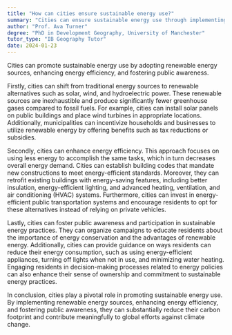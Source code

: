 ```yaml
---
title: "How can cities ensure sustainable energy use?"
summary: "Cities can ensure sustainable energy use through implementing renewable energy sources, promoting energy efficiency, and encouraging public awareness."
author: "Prof. Ava Turner"
degree: "PhD in Development Geography, University of Manchester"
tutor_type: "IB Geography Tutor"
date: 2024-01-23
---
```


Cities can promote sustainable energy use by adopting renewable energy sources, enhancing energy efficiency, and fostering public awareness.

Firstly, cities can shift from traditional energy sources to renewable alternatives such as solar, wind, and hydroelectric power. These renewable sources are inexhaustible and produce significantly fewer greenhouse gases compared to fossil fuels. For example, cities can install solar panels on public buildings and place wind turbines in appropriate locations. Additionally, municipalities can incentivize households and businesses to utilize renewable energy by offering benefits such as tax reductions or subsidies.

Secondly, cities can enhance energy efficiency. This approach focuses on using less energy to accomplish the same tasks, which in turn decreases overall energy demand. Cities can establish building codes that mandate new constructions to meet energy-efficient standards. Moreover, they can retrofit existing buildings with energy-saving features, including better insulation, energy-efficient lighting, and advanced heating, ventilation, and air conditioning (HVAC) systems. Furthermore, cities can invest in energy-efficient public transportation systems and encourage residents to opt for these alternatives instead of relying on private vehicles.

Lastly, cities can foster public awareness and participation in sustainable energy practices. They can organize campaigns to educate residents about the importance of energy conservation and the advantages of renewable energy. Additionally, cities can provide guidance on ways residents can reduce their energy consumption, such as using energy-efficient appliances, turning off lights when not in use, and minimizing water heating. Engaging residents in decision-making processes related to energy policies can also enhance their sense of ownership and commitment to sustainable energy practices.

In conclusion, cities play a pivotal role in promoting sustainable energy use. By implementing renewable energy sources, enhancing energy efficiency, and fostering public awareness, they can substantially reduce their carbon footprint and contribute meaningfully to global efforts against climate change.
    